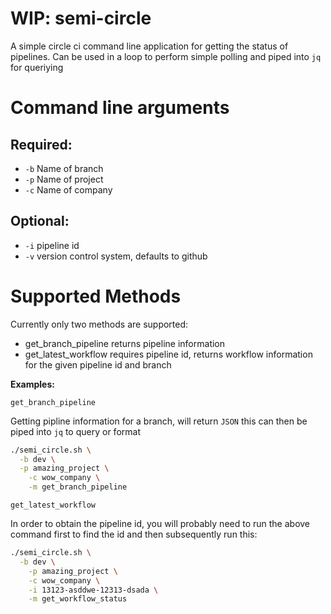 # WIP: semi-circle

A simple circle ci command line application for getting the status of pipelines. Can be used in a loop to perform simple polling and piped into `jq` for queriying

# Command line arguments

## Required:
- `-b` Name of branch
- `-p` Name of project
- `-c` Name of company

## Optional:
- `-i` pipeline id
- `-v` version control system, defaults to github

# Supported Methods
Currently only two methods are supported:
- get_branch_pipeline returns pipeline information
- get_latest_workflow requires pipeline id, returns workflow information for the given pipeline id and branch

__Examples:__

`get_branch_pipeline`

Getting pipline information for a branch, will return `JSON` this can then be piped into `jq` to query or format

```sh
./semi_circle.sh \
  -b dev \
  -p amazing_project \
	-c wow_company \
	-m get_branch_pipeline
```

`get_latest_workflow`

In order to obtain the pipeline id, you will probably need to run the above command first to find the id and then subsequently run this:

```sh
./semi_circle.sh \
  -b dev \
	-p amazing_project \
	-c wow_company \
	-i 13123-asddwe-12313-dsada \
	-m get_workflow_status
```
